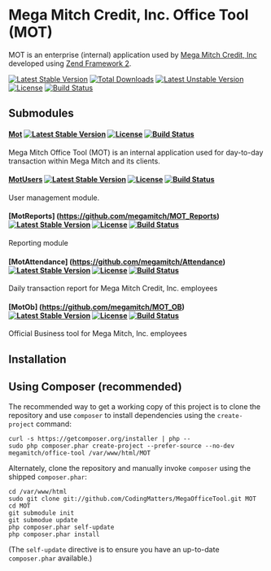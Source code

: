 Mega Mitch Credit, Inc. Office Tool (MOT)
==============

MOT is an enterprise (internal) application used by [Mega Mitch Credit, Inc](http://www.megamitch.com) developed using [Zend Framework 2](http://framework.zend.com/).

[![Latest Stable Version](https://poser.pugx.org/megamitch/office-tool/v/stable.svg)](https://packagist.org/packages/megamitch/office-tool) [![Total Downloads](https://poser.pugx.org/megamitch/office-tool/downloads.svg)](https://packagist.org/packages/megamitch/office-tool) [![Latest Unstable Version](https://poser.pugx.org/megamitch/office-tool/v/unstable.svg)](https://packagist.org/packages/megamitch/office-tool) [![License](https://poser.pugx.org/megamitch/office-tool/license.svg)](https://packagist.org/packages/megamitch/office-tool) [![Build Status](https://travis-ci.org/megamitch/MegaOfficeTool.svg)](https://travis-ci.org/megamitch/MegaOfficeTool)

Submodules
----------

#### [Mot](https://github.com/megamitch/MOT_Application) [![Latest Stable Version](https://poser.pugx.org/megamitch/mot-application/v/stable.svg)](https://packagist.org/packages/megamitch/mot-application) [![License](https://poser.pugx.org/megamitch/mot-application/license.svg)](https://packagist.org/packages/megamitch/mot-application) [![Build Status](https://travis-ci.org/megamitch/MOT_Application.svg)](https://travis-ci.org/megamitch/MOT_Application) 

Mega Mitch Office Tool (MOT) is an internal application used for day-to-day transaction within Mega Mitch and its clients.

#### [MotUsers](https://github.com/megamitch/MOT_Users) [![Latest Stable Version](https://poser.pugx.org/megamitch/mot-users/v/stable.svg)](https://packagist.org/packages/megamitch/mot-users) [![License](https://poser.pugx.org/megamitch/mot-users/license.svg)](https://packagist.org/packages/megamitch/mot-users) [![Build Status](https://travis-ci.org/megamitch/MOT_Users.svg)](https://travis-ci.org/megamitch/MOT_Users) 

User management module.

#### [MotReports] (https://github.com/megamitch/MOT_Reports) [![Latest Stable Version](https://poser.pugx.org/megamitch/mot-reports/v/stable.svg)](https://packagist.org/packages/megamitch/mot-reports) [![License](https://poser.pugx.org/megamitch/mot-reports/license.svg)](https://packagist.org/packages/megamitch/mot-reports) [![Build Status](https://travis-ci.org/megamitch/MOT_Reports.svg)](https://travis-ci.org/megamitch/MOT_Reports)

Reporting module

#### [MotAttendance] (https://github.com/megamitch/Attendance) [![Latest Stable Version](https://poser.pugx.org/megamitch/mot-attendance/v/stable.svg)](https://packagist.org/packages/megamitch/mot-attendance) [![License](https://poser.pugx.org/megamitch/mot-attendance/license.svg)](https://packagist.org/packages/megamitch/mot-attendance) [![Build Status](https://travis-ci.org/megamitch/Attendance.svg)](https://travis-ci.org/megamitch/Attendance)

Daily transaction report for Mega Mitch Credit, Inc. employees

#### [MotOb] (https://github.com/megamitch/MOT_OB) [![Latest Stable Version](https://poser.pugx.org/megamitch/mot-ob/v/stable.svg)](https://packagist.org/packages/megamitch/mot-ob) [![License](https://poser.pugx.org/megamitch/mot-ob/license.svg)](https://packagist.org/packages/megamitch/mot-ob) [![Build Status](https://travis-ci.org/megamitch/MOT_OB.svg)](https://travis-ci.org/megamitch/MOT_OB)

Official Business tool for Mega Mitch, Inc. employees


Installation
------------

Using Composer (recommended)
----------------------------
The recommended way to get a working copy of this project is to clone the repository
and use `composer` to install dependencies using the `create-project` command:

    curl -s https://getcomposer.org/installer | php --
    sudo php composer.phar create-project --prefer-source --no-dev megamitch/office-tool /var/www/html/MOT

Alternately, clone the repository and manually invoke `composer` using the shipped
`composer.phar`:

    cd /var/www/html
    sudo git clone git://github.com/CodingMatters/MegaOfficeTool.git MOT
    cd MOT
    git submodule init
    git submodue update
    php composer.phar self-update
    php composer.phar install

(The `self-update` directive is to ensure you have an up-to-date `composer.phar`
available.)

